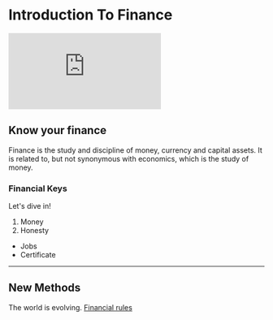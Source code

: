 # Introduction To Finance
![Finance](https://www.freepik.com/free-vector/finance-financial-performance-concept-illustration_3200373.htm#query=finance&position=0&from_view=keyword&track=sph)
## Know your finance

Finance is the study and discipline of money, currency and capital assets. It is related to, but not synonymous with economics, which is the study of money.

### Financial Keys
Let's dive in!
1. Money
2. Honesty

- Jobs
- Certificate

---
## New Methods
The world is evolving.
[Financial rules](https://www.wipo.int/export/sites/www/about-wipo/en/pdf/wipo_financial_regulations.pdf)
